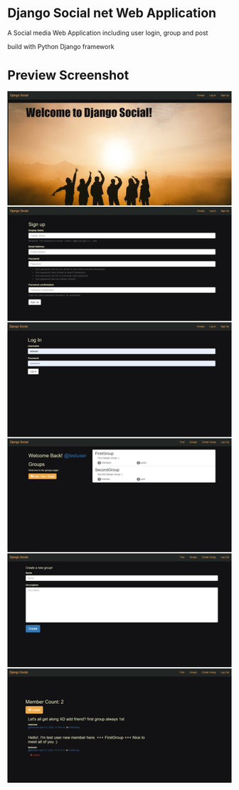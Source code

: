 # Django Social net Web Application
A Social media Web Application including user login, group and post 

build with Python Django framework

# Preview Screenshot

![alt text](https://github.com/Krittipoom/django-web-social/blob/main/screenshot/Screenshot1.png)
![alt text](https://github.com/Krittipoom/django-web-social/blob/main/screenshot/Screenshot2.png)
![alt text](https://github.com/Krittipoom/django-web-social/blob/main/screenshot/Screenshot3.png)
![alt text](https://github.com/Krittipoom/django-web-social/blob/main/screenshot/Screenshot4.png)
![alt text](https://github.com/Krittipoom/django-web-social/blob/main/screenshot/Screenshot5.png)
![alt text](https://github.com/Krittipoom/django-web-social/blob/main/screenshot/Screenshot6.png)
